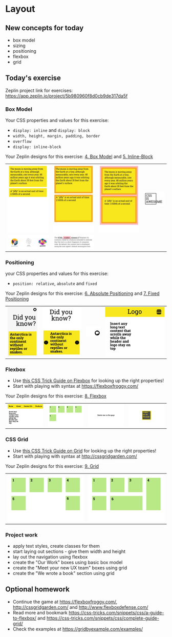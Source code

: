 # Layout

## New concepts for today

- box model
- sizing
- positioning
- flexbox
- grid

## Today's exercise

Zeplin project link for exercises: https://app.zeplin.io/project/5b980960f8d0cb9de317da5f

### Box Model

Your CSS properties and values for this exercise:

- `display: inline` and `display: block`
- `width, height, margin, padding, border`
- `overflow`
- `display: inline-block`

Your Zeplin designs for this exercise: [4. Box Model](https://app.zeplin.io/project/5b980960f8d0cb9de317da5f?seid=5bbce097326ac118dbc7ad9e_)
and [5. Inline-Block](https://app.zeplin.io/project/5b980960f8d0cb9de317da5f?seid=5bbce08c6bc6d61900c40f1c)

|   |   |   |   |
| - | - | - | - |
| ![4.1](./assets/screens/4.1.jpg) | ![4.2](./assets/screens/4.2.jpg) | ![4.3](./assets/screens/4.3.jpg) | ![4.4](./assets/screens/4.4.jpg) |
| ![5.1](./assets/screens/5.1.jpg) | ![5.2](./assets/screens/5.2.jpg) | | |


### Positioning

your CSS properties and values for this exercise:

- `position: relative`, `absolute` and `fixed`

Your Zeplin designs for this exercise: [6. Absolute Positioning](https://app.zeplin.io/project/5b980960f8d0cb9de317da5f?seid=5bbce10feb1a041924ce9016)
and [7. Fixed Positioning](https://app.zeplin.io/project/5b980960f8d0cb9de317da5f?seid=5bbce16090d58d09c801e954)

|   |   |   |   |
| - | - | - | - |
| ![6.1](./assets/screens/6.1.jpg) | ![6.2](./assets/screens/6.2.jpg)  | ![7.1](./assets/screens/7.1.jpg) | ![7.2](./assets/screens/7.2.jpg)


### Flexbox

- Use [this CSS Trick Guide on Flexbox](https://css-tricks.com/snippets/css/a-guide-to-flexbox/) for looking up the right properties!
- Start with playing with syntax at https://flexboxfroggy.com/

Your Zeplin designs for this exercise: [8. Flexbox](https://app.zeplin.io/project/5b980960f8d0cb9de317da5f?seid=5bbce1886f1d9c18e77fe740)

|   |   |   |   |
| - | - | - | - |
| ![8.1](./assets/screens/8.1.jpg) | ![8.2](./assets/screens/8.2.jpg) | ![8.3](./assets/screens/8.3.jpg) | ![8.4](./assets/screens/8.4.jpg) |
### CSS Grid

- Use [this CSS Trick Guide on Grid](https://css-tricks.com/snippets/css/complete-guide-grid/) for looking up the right properties!
- Start with playing with syntax at http://cssgridgarden.com/

Your Zeplin designs for this exercise: [9. Grid](https://app.zeplin.io/project/5b980960f8d0cb9de317da5f?seid=5bbdc3246bc6d61900cbf325)

|   |   |
| - | - |
| ![9.1](./assets/screens/9.1.jpg) | ![9.2](./assets/screens/9.2.jpg) |

### Project work

- apply text styles, create classes for them
- start laying out sections - give them width and height
- lay out the navigation using flexbox
- create the "Our Work" boxes using basic box model
- create the "Meet your new UX team" boxes using grid
- create the "We wrote a book" section using grid

## Optional homework

- Continue the game at https://flexboxfroggy.com/, http://cssgridgarden.com/ and http://www.flexboxdefense.com/
- Read more and bookmark https://css-tricks.com/snippets/css/a-guide-to-flexbox/ and https://css-tricks.com/snippets/css/complete-guide-grid/
- Check the examples at https://gridbyexample.com/examples/

